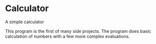 # Calculator
A simple calculator

This program is the first of many side projects. The program does basic calculation of numbers with a few more complex evaluations. 
